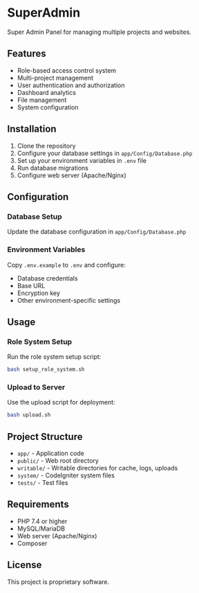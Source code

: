 # SuperAdmin

Super Admin Panel for managing multiple projects and websites.

## Features

- Role-based access control system
- Multi-project management
- User authentication and authorization
- Dashboard analytics
- File management
- System configuration

## Installation

1. Clone the repository
2. Configure your database settings in `app/Config/Database.php`
3. Set up your environment variables in `.env` file
4. Run database migrations
5. Configure web server (Apache/Nginx)

## Configuration

### Database Setup
Update the database configuration in `app/Config/Database.php`

### Environment Variables
Copy `.env.example` to `.env` and configure:
- Database credentials
- Base URL
- Encryption key
- Other environment-specific settings

## Usage

### Role System Setup
Run the role system setup script:
```bash
bash setup_role_system.sh
```

### Upload to Server
Use the upload script for deployment:
```bash
bash upload.sh
```

## Project Structure

- `app/` - Application code
- `public/` - Web root directory
- `writable/` - Writable directories for cache, logs, uploads
- `system/` - CodeIgniter system files
- `tests/` - Test files

## Requirements

- PHP 7.4 or higher
- MySQL/MariaDB
- Web server (Apache/Nginx)
- Composer

## License

This project is proprietary software.
